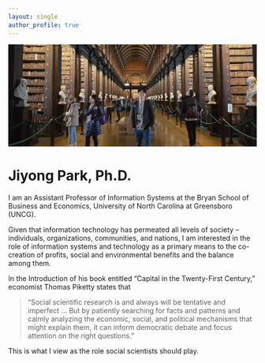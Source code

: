 ```yaml
---
layout: single
author_profile: true
---
```


![](/assets/images/home-photo.jpg)

# Jiyong Park, Ph.D. 


I am an Assistant Professor of Information Systems at the Bryan School of Business and Economics, University of North Carolina at Greensboro (UNCG).

Given that information technology has permeated all levels of society – individuals, organizations, communities, and nations, I am interested in the role of information systems and technology as a primary means to the co-creation of profits, social and environmental benefits and the balance among them.

In the Introduction of his book entitled “Capital in the Twenty-First Century,” economist Thomas Piketty states that
> “Social scientific research is and always will be tentative and imperfect ... But by patiently searching for facts and patterns and calmly analyzing the economic, social, and political mechanisms that might explain them, it can inform democratic debate and focus attention on the right questions.”

This is what I view as the role social scientists should play.